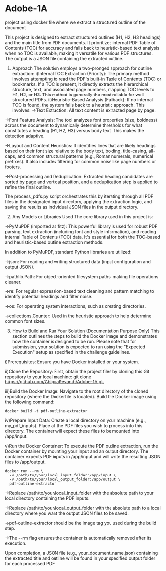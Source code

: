 # Adobe-1A
project using docker file where we extract a structured outline of the document

This project is designed to extract structured outlines (H1, H2, H3 headings) and the main title from PDF documents. It prioritizes internal PDF Table of Contents (TOC) for accuracy and falls back to heuristic-based text analysis when no TOC is available, making it versatile for various PDF structures. The output is a JSON file containing the extracted outline.

1. Approach
The solution employs a two-pronged approach for outline extraction:
i)Internal TOC Extraction (Priority): The primary method involves attempting to read the PDF's built-in Table of Contents (TOC) or bookmarks. If a TOC is present, it directly extracts the hierarchical structure, text, and associated page numbers, mapping TOC levels to H1, H2, or H3. This method is generally the most reliable for well-structured PDFs.
ii)Heuristic-Based Analysis (Fallback): If no internal TOC is found, the system falls back to a heuristic approach. This involves:
 ->Text Extraction: All text content is extracted page by page.

 ->Font Feature Analysis: The tool analyzes font properties (size, boldness) across the document to dynamically determine   thresholds for what constitutes a heading (H1, H2, H3) versus body text. This makes the detection adaptive.

 ->Layout and Content Heuristics: It identifies lines that are likely headings based on their font size relative to the body text, bolding, title-casing, all-caps, and common structural patterns (e.g., Roman numerals, numerical prefixes). It also includes filtering for common noise like page numbers or footers.

 ->Post-processing and Deduplication: Extracted heading candidates are sorted by page and vertical position, and a deduplication step is applied to refine the final outline.

The process_pdfs.py script orchestrates this by iterating through all PDF files in the designated input directory, applying the extraction logic, and saving the results as individual JSON files in the output directory.

2. Any Models or Libraries Used
The core library used in this project is:

->PyMuPDF (imported as fitz): This powerful library is used for robust PDF parsing, text extraction (including font and style information), and reading internal Table of Contents (TOC) data. It's essential for both the TOC-based and heuristic-based outline extraction methods.

In addition to PyMuPDF, standard Python libraries are utilized:

->json: For reading and writing structured data (input configuration and output JSON).

->pathlib.Path: For object-oriented filesystem paths, making file operations cleaner.

->re: For regular expression-based text cleaning and pattern matching to identify potential headings and filter noise.

->os: For operating system interactions, such as creating directories.

->collections.Counter: Used in the heuristic approach to help determine common font sizes.


3. How to Build and Run Your Solution (Documentation Purpose Only)
This section outlines the steps to build the Docker image and demonstrates how the container is designed to be run. Please note that for submission, your solution is expected to run using the "Expected Execution" setup as specified in the challenge guidelines.

i)Prerequisites:
  Ensure you have Docker installed on your system.

ii)Clone the Repository:
  First, obtain the project files by cloning this Git repository to your local machine:
    git clone <https://github.com/ChippaRevanth/Adobe-1A.git>

iii)Build the Docker Image:
  Navigate to the root directory of the cloned repository (where the Dockerfile is located). Build the Docker image using the   following command:

    docker build -t pdf-outline-extractor

iv)Prepare Input Data:
  Create a local directory on your machine (e.g., my_pdf_inputs). Place all the PDF files you wish to process into this         directory. The container will expect these files to be mounted into /app/input.

v)Run the Docker Container:
  To execute the PDF outline extraction, run the Docker container by mounting your input and an output directory. The           container expects PDF inputs in /app/input and will write the resulting JSON files to /app/output.

    docker run --rm \
      -v /path/to/your/local_input_folder:/app/input \
      -v /path/to/your/local_output_folder:/app/output \
      pdf-outline-extractor

  ->Replace /path/to/your/local_input_folder with the absolute path to your local directory containing the PDF inputs.

  ->Replace /path/to/your/local_output_folder with the absolute path to a local directory where you want the output JSON files to be saved.

  ->pdf-outline-extractor should be the image tag you used during the build step.

  ->The --rm flag ensures the container is automatically removed after its execution.

Upon completion, a JSON file (e.g., your_document_name.json) containing the extracted title and outline will be found in your specified output folder for each processed PDF.
